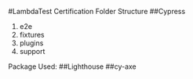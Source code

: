 #LambdaTest Certification
Folder Structure
 ##Cypress
  1. e2e
  2. fixtures
  3. plugins
  4. support
  
 Package Used:
  ##Lighthouse
  ##cy-axe
